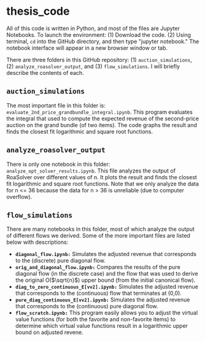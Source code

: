 # thesis_code

All of this code is written in Python, and most of the files are Jupyter Notebooks. To launch the environment: (1) Download the code. (2) Using terminal, ``cd`` into the GitHub directory, and then type "jupyter notebook." The notebook interface will appear in a new browser window or tab.

There are three folders in this GitHub repository: (1) ``auction_simulations``, (2) ``analyze_roasolver_output``, and (3) ``flow_simulations``. I will briefly describe the contents of each.

## ``auction_simulations``

The most important file in this folder is: ``evaluate_2nd_price_grandbundle_integral.ipynb``. This program evaluates the integral that used to compute the expected revenue of the second-price auction on the grand bundle (of two items). The code graphs the result and finds the closest fit logarithmic and square root functions.

## ``analyze_roasolver_output``

There is only one notebook in this folder: ``analyze_opt_solver_results.ipynb``. This file analyzes the output of RoaSolver over different values of n. It plots the result and finds the closest fit logarithmic and square root functions. Note that we only analyze the data for n <= 36 because the data for n > 36 is unreliable (due to computer overflow). 

## ``flow_simulations``

There are many notebooks in this folder, most of which analyze the output of different flows we derived. Some of the more important files are listed below with descriptions:

* **``diagonal_flow.ipynb:``** Simulates the adjusted revenue that corresponds to the (discrete) pure diagonal flow.
* **``orig_and_diagonal_flow.ipynb:``** Compares the results of the pure diagonal flow (in the discrete case) and the flow that was used to derive the original O($`\sqrt{n}`$) upper bound (from the initial canonical flow).
* **``diag_to_zero_continuous_E[vv2].ipynb:``** Simulates the adjusted revenue that corresponds to the (continuous) flow that terminates at (0,0).
* **``pure_diag_continuous_E[vv2].ipynb:``** Simulates the adjusted revenue that corresponds to the (continuous) pure diagonal flow.
* **``flow_scratch.ipynb:``** This program easily allows you to adjust the virtual value functions (for both the favorite and non-favorite items) to determine which virtual value functions result in a logarithmic upper bound on adjusted revene.
